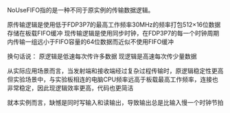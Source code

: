 NoUseFIFO指的是一种不同于原实例的传输数据逻辑。

原传输逻辑是使用低于FDP3P7的最高工作频率30MHz的频率打包512×16位数据存储在板载FIFO缓冲
现传输逻辑是使用同步时钟，在FDP3P7的每一个时钟周期内传输一组远小于FIFO容量的64位数据而近似不使用FIFO缓冲

换句话说：
原逻辑是低速每次传许多数据
现逻辑是高速每次传少量数据

从实际应用场景而言，当发射端和接收端经过复杂过程传输时，原逻辑稳定性更高
但实验场景中，与实验板相连的电脑CPU频率远高于板载最高工作频率，连接也非常稳定，因此现逻辑效率更高，代码也更简洁

就本实例而言，缺憾是同时写输入和读输出，导致输出总是比输入慢一个时钟节拍
